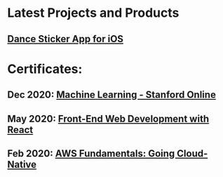 # Latest Projects and Products

## [Dance Sticker App for iOS](https://apps.apple.com/ca/app/dance-sticker-pack/id1537390573?app=messages) 

# Certificates:
## Dec 2020: [Machine Learning - Stanford Online](https://www.coursera.org/account/accomplishments/verify/QVPFB87H7TTJ)
## May 2020: [Front-End Web Development with React](https://www.coursera.org/account/accomplishments/verify/GTZ747KE3HMR)
## Feb 2020: [AWS Fundamentals: Going Cloud-Native](https://www.coursera.org/account/accomplishments/verify/GTUMA7FZK4Z7)

<!--
**drmeph/drmeph** is a ✨ _special_ ✨ repository because its `README.md` (this file) appears on your GitHub profile.

Here are some ideas to get you started:

- 🔭 I’m currently working on ...
- 🌱 I’m currently learning ...
- 👯 I’m looking to collaborate on ...
- 🤔 I’m looking for help with ...
- 💬 Ask me about ...
- 📫 How to reach me: ...
- 😄 Pronouns: ...
- ⚡ Fun fact: ...
-->
